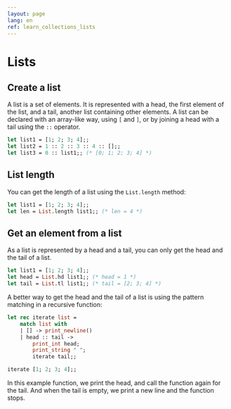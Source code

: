 ```yaml
---
layout: page
lang: en
ref: learn_collections_lists
---
```


# Lists

## Create a list

A list is a set of elements. It is represented with a head, the first element of the list, and a tail, another list containing other elements. A list can be declared with an array-like way, using `[` and `]`, or by joining a head with a tail using the `::` operator.

```ocaml
let list1 = [1; 2; 3; 4];;
let list2 = 1 :: 2 :: 3 :: 4 :: [];;
let list3 = 0 :: list1;; (* [0; 1; 2; 3; 4] *)
```

## List length

You can get the length of a list using the `List.length` method:

```ocaml
let list1 = [1; 2; 3; 4];;
let len = List.length list1;; (* len = 4 *)
```

## Get an element from a list

As a list is represented by a head and a tail, you can only get the head and the tail of a list.

```ocaml
let list1 = [1; 2; 3; 4];;
let head = List.hd list1;; (* head = 1 *)
let tail = List.tl list1;; (* tail = [2; 3; 4] *)
```

A better way to get the head and the tail of a list is using the pattern matching in a recursive function:

```ocaml
let rec iterate list =
    match list with
    | [] -> print_newline()
    | head :: tail ->
        print_int head;
        print_string " ";
        iterate tail;;

iterate [1; 2; 3; 4];;
```

In this example function, we print the head, and call the function again for the tail. And when the tail is empty, we print a new line and the function stops.
